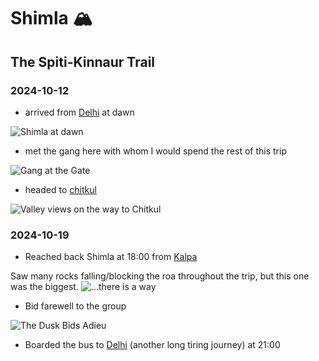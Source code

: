 # Shimla 🏔

## The Spiti-Kinnaur Trail

### 2024-10-12

- arrived from [Delhi](../delhi#2024-10-11) at dawn

![Shimla at dawn](dawn.avif)

- met the gang here with whom I would spend the rest of this trip

![Gang at the Gate](kinnaur_gate.avif)

- headed to [chitkul](../chitkul#2024-10-12)

![Valley views on the way to Chitkul](valleys.avif)

### 2024-10-19

- Reached back Shimla at 18:00 from [Kalpa](../kinnaur#2024-10-19)

Saw many rocks falling/blocking the roa throughout the trip, but this one was the biggest.
![...there is a way](blocks.avif)

- Bid farewell to the group

![The Dusk Bids Adieu](dusk.avif)

- Boarded the bus to [Delhi](../delhi#2024-10-20) (another long tiring journey) at 21:00